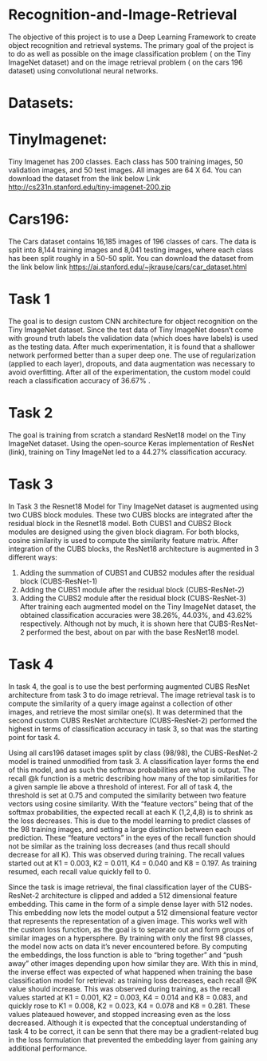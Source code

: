 # Recognition-and-Image-Retrieval
The objective of this project is to use a Deep Learning Framework to create object recognition and retrieval systems. The primary goal of the
project is to do as well as possible on the image classification problem ( on the Tiny
ImageNet dataset) and on the image retrieval problem ( on the cars 196 dataset) using
convolutional neural networks.

# Datasets:
# TinyImagenet:
Tiny Imagenet has 200 classes. Each class has 500 training images, 50
validation images, and 50 test images. All images are 64 X 64. You can
download the dataset from the link below Link
http://cs231n.stanford.edu/tiny-imagenet-200.zip
# Cars196:
The Cars dataset contains 16,185 images of 196 classes of cars. The data is split
into 8,144 training images and 8,041 testing images, where each class has been
split roughly in a 50-50 split. You can download the dataset from the link below
link
https://ai.stanford.edu/~jkrause/cars/car_dataset.html

# Task 1
The goal is to design custom CNN architecture for object recognition on the Tiny ImageNet dataset. Since the test data of Tiny ImageNet doesn’t come with ground truth labels the validation data (which does have labels) is used as the testing data. After much experimentation, it is found that a shallower network performed better than a super deep one. The use of regularization (applied to each layer), dropouts, and data augmentation was necessary to avoid overfitting. After all of the experimentation, the custom model could reach a classification accuracy of 36.67% .

# Task 2
The goal is training from scratch a standard ResNet18 model on the Tiny ImageNet dataset. Using the open-source Keras implementation of ResNet (link), training on Tiny ImageNet led to a 44.27% classification accuracy.

# Task 3
In Task 3 the Resnet18 Model for Tiny ImageNet dataset is augmented using two CUBS block modules. These two CUBS blocks are integrated after the residual block in the Resnet18 model. Both CUBS1 and CUBS2 Block modules are designed using the given block diagram. For both blocks, cosine similarity is used to compute the similarity feature matrix. After integration of the CUBS blocks, the ResNet18 architecture is augmented in 3 different ways:
1)	Adding the summation of CUBS1 and CUBS2 modules after the residual block (CUBS-ResNet-1)
2)	Adding the CUBS1 module after the residual block (CUBS-ResNet-2)
3)	Adding the CUBS2 module after the residual block (CUBS-ResNet-3)
After training each augmented model on the Tiny ImageNet dataset, the obtained classification accuracies were 38.26%, 44.03%, and 43.62% respectively. Although not by much, it is shown here that CUBS-ResNet-2 performed the best, about on par with the base ResNet18 model.

# Task 4
In task 4, the goal is to use the best performing augmented CUBS ResNet architecture from task 3 to do image retrieval. The image retrieval task is to compute the similarity of a query image against a collection of other images, and retrieve the most similar one(s). It was determined that the second custom CUBS ResNet architecture (CUBS-ResNet-2) performed the highest in terms of classification accuracy in task 3, so that was the starting point for task 4. 

Using all cars196 dataset images split by class (98/98), the CUBS-ResNet-2 model is trained unmodified from task 3. A classification layer forms the end of this model, and as such the softmax probabilities are what is output. The recall @k function is a metric describing how many of the top similarities for a given sample lie above a threshold of interest. For all of task 4, the threshold is set at 0.75 and computed the similarity between two feature vectors using cosine similarity. With the “feature vectors” being that of the softmax probabilities, the expected recall at each K (1,2,4,8) is to shrink as the loss decreases. This is due to the model learning to predict classes of the 98 training images, and setting a large distinction between each prediction. These “feature vectors” in the eyes of the recall function should not be similar as the training loss decreases (and thus recall should decrease for all K). This was observed during training. The recall values started out at K1 = 0.003, K2 = 0.011, K4 = 0.040 and K8 = 0.197. As training resumed, each recall value quickly fell to 0.

Since the task is image retrieval, the final classification layer of the CUBS-ResNet-2 architecture is clipped and added a 512 dimensional feature embedding. This came in the form of a simple dense layer with 512 nodes. This embedding now lets the model output a 512 dimensional feature vector that represents the representation of a given image. This works well with the custom loss function, as the goal is to separate out and form groups of similar images on a hypersphere. By training with only the first 98 classes, the model now acts on data it’s never encountered before. By computing the embeddings, the loss function is able to “bring together” and “push away” other images depending upon how similar they are. With this in mind, the inverse effect was expected of what happened when training the base classification model for retrieval: as training loss decreases, each recall @K value should increase. This was observed during training, as the recall values started at K1 = 0.001, K2 = 0.003, K4 = 0.014 and K8 = 0.083, and quickly rose to K1 = 0.008, K2 = 0.023, K4 = 0.078 and K8 = 0.281. These values plateaued however, and stopped increasing even as the loss decreased. Although it is expected that the conceptual understanding of task 4 to be correct, it can be senn that there may be a gradient-related bug in the loss formulation that prevented the embedding layer from gaining any additional performance.
